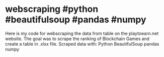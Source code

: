 # webscraping #python #beautifulsoup #pandas #numpy
Here is my code for webscraping the data from table on the playtoearn.net website. The goal was to scrape the ranking of Blockchain Games and create a table in .xlsx file. 
Scraped data with:
Python 
BeautifulSoup
pandas
numpy
